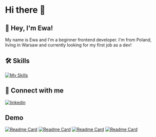 # Hi there 👋


## 🚀 Hey, I'm Ewa!
My name is Ewa and I'm a beginner frontend developer. I'm from Poland, living in Warsaw and currently looking for my first job as a dev!



## 🛠 Skills
[![My Skills](https://skillicons.dev/icons?i=react,js,html,css,github,graphql,ts)](https://skillicons.dev)


## 🔗 Connect with me 
[![linkedin](https://skillicons.dev/icons?i=linkedin)](https://www.linkedin.com/in/ewa-chwedczuk/)



## Demo
[![Readme Card](https://github-readme-stats.vercel.app/api/pin/?username=Echw&repo=ReactWeatherApp&bg_color=0d1116&title_color=3671e0&text_color=a4aacb&icon_color=007ec6)](https://github.com/Echw/ReactWeatherApp) 
[![Readme Card](https://github-readme-stats.vercel.app/api/pin/?username=Echw&repo=My-dev-journey&bg_color=0d1116&title_color=3671e0&text_color=a4aacb&icon_color=007ec6)](https://github.com/Echw/My-dev-journey) 
[![Readme Card](https://github-readme-stats.vercel.app/api/pin/?username=Echw&repo=MarvelAPI&bg_color=0d1116&title_color=3671e0&text_color=a4aacb&icon_color=007ec6)](https://github.com/Echw/MarvelAPI)
[![Readme Card](https://github-readme-stats.vercel.app/api/pin/?username=Echw&repo=poke_js&bg_color=0d1116&title_color=3671e0&text_color=a4aacb&icon_color=007ec6)](https://github.com/Echw/poke_js)


<!--
**Echw/Echw** is a ✨ _special_ ✨ repository because its `README.md` (this file) appears on your GitHub profile.

Here are some ideas to get you started:

- 🔭 I’m currently working on ...
- 🌱 I’m currently learning ...
- 👯 I’m looking to collaborate on ...
- 🤔 I’m looking for help with ...
- 💬 Ask me about ...
- 📫 How to reach me: ...
- 😄 Pronouns: ...
- ⚡ Fun fact: ...
-->

